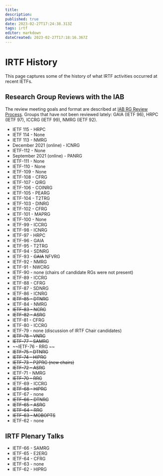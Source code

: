 ```yaml
---
title: 
description: 
published: true
date: 2023-02-27T17:24:38.313Z
tags: irtf
editor: markdown
dateCreated: 2023-02-27T17:18:16.367Z
---
```


# IRTF History 

This page captures some of the history of what IRTF activities occurred at recent IETFs.


## Research Group Reviews with the IAB 

The review meeting goals and format are described at [IAB RG Review Process](/group/irtf/iabreviewprocess). Groups that have not been reviewed lately: GAIA (IETF 96), HRPC (IETF 97), ICCRG (IETF 99), NMRG (IETF 92). 

 * IETF 115 - HRPC
 * IETF 114 - None
 * IETF 113 - NMRG
 * December 2021 (online) - ICNRG 
 * IETF-112 - None
 * September 2021 (online) - PANRG
 * IETF-111 - None
 * IETF-110 - None
 * IETF-109 - None
 * IETF-108 - CFRG
 * IETF-107 - QIRG
 * IETF-106 - COINRG
 * IETF-105 - PEARG
 * IETF-104 - T2TRG
 * IETF-103 - DINRG
 * IETF-102 - CFRG
 * IETF-101 - MAPRG
 * IETF-100 - None
 * IETF-99 - ICCRG
 * IETF-98 - ICNRG
 * IETF-97 - HRPC
 * IETF-96 - GAIA
 * IETF-95 - T2TRG
 * IETF-94 - SDNRG
 * IETF-93 - ~~GAIA~~ NFVRG
 * IETF-92 - NMRG
 * IETF-91 - NWCRG
 * IETF-90 - none (chairs of candidate RGs were not present)
 * IETF-89 - ICCRG
 * IETF-88 - CFRG
 * IETF-87 - SDNRG
 * IETF-86 - ICNRG
 * ~~IETF-85 - DTNRG~~
 * IETF-84 - NMRG
 * ~~IETF-83 - NCRG~~
 * ~~IETF-82 - ASRG~~
 * IETF-81 - CFRG
 * IETF-80 - ICCRG
 * IETF-79 - none (discussion of IRTF Chair candidates)
 * ~~IETF-78 - VNRG~~
 * ~~IETF-77 - SAMRG~~
 * ~~IETF-76 - RRG ~~
 * ~~IETF-75 - DTNRG~~
 * ~~IETF-74 - HIPRG~~
 * ~~IETF-73 - P2PRG (new chairs)~~
 * ~~IETF-72 - ASRG~~
 * IETF-71 - NMRG
 * ~~IETF-70 - RRG~~
 * IETF-69 - ICCRG
 * ~~IETF-68 - HIPRG~~
 * IETF-67 - none
 * ~~IETF-66 - DTNRG~~
 * ~~IETF-65 - ASRG~~
 * ~~IETF-64 - RRG~~
 * ~~IETF-63 - MOBOPTS~~
 * IETF-62 - none


## IRTF Plenary Talks 

 * IETF-66 - SAMRG
 * IETF-65 - E2ERG
 * IETF-64 - CFRG
 * IETF-63 - none
 * IETF-62 - HIPRG
